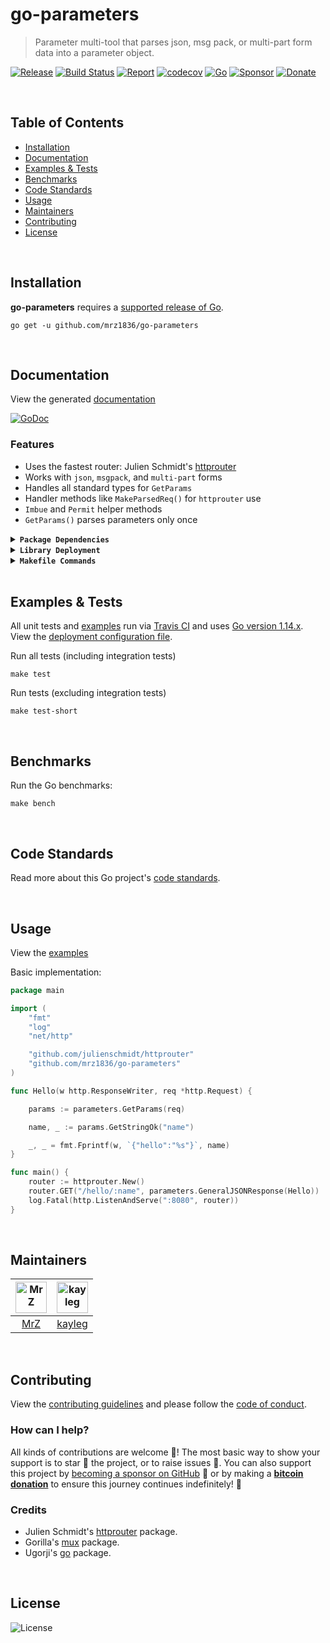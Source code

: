 # go-parameters
> Parameter multi-tool that parses json, msg pack, or multi-part form data into a parameter object.

[![Release](https://img.shields.io/github/release-pre/mrz1836/go-parameters.svg?logo=github&style=flat)](https://github.com/mrz1836/go-parameters/releases)
[![Build Status](https://travis-ci.com/mrz1836/go-parameters.svg?branch=master)](https://travis-ci.com/mrz1836/go-parameters)
[![Report](https://goreportcard.com/badge/github.com/mrz1836/go-parameters?style=flat&p=1)](https://goreportcard.com/report/github.com/mrz1836/go-parameters)
[![codecov](https://codecov.io/gh/mrz1836/go-parameters/branch/master/graph/badge.svg)](https://codecov.io/gh/mrz1836/go-parameters)
[![Go](https://img.shields.io/github/go-mod/go-version/mrz1836/go-parameters)](https://golang.org/)
[![Sponsor](https://img.shields.io/badge/sponsor-MrZ-181717.svg?logo=github&style=flat&v=3)](https://github.com/sponsors/mrz1836)
[![Donate](https://img.shields.io/badge/donate-bitcoin-ff9900.svg?logo=bitcoin&style=flat)](https://mrz1818.com/?tab=tips&af=go-parameters)

<br/>

## Table of Contents
- [Installation](#installation)
- [Documentation](#documentation)
- [Examples & Tests](#examples--tests)
- [Benchmarks](#benchmarks)
- [Code Standards](#code-standards)
- [Usage](#usage)
- [Maintainers](#maintainers)
- [Contributing](#contributing)
- [License](#license)

<br/>

## Installation

**go-parameters** requires a [supported release of Go](https://golang.org/doc/devel/release.html#policy).
```shell script
go get -u github.com/mrz1836/go-parameters
```

<br/>

## Documentation
View the generated [documentation](https://pkg.go.dev/github.com/mrz1836/go-parameters)
 
[![GoDoc](https://godoc.org/github.com/mrz1836/go-parameters?status.svg&style=flat)](https://pkg.go.dev/github.com/mrz1836/go-parameters)

### Features
- Uses the fastest router: Julien Schmidt's [httprouter](https://github.com/julienschmidt/httprouter)
- Works with `json`, `msgpack`, and `multi-part` forms
- Handles all standard types for `GetParams`
- Handler methods like `MakeParsedReq()` for `httprouter` use
- `Imbue` and `Permit` helper methods
- `GetParams()` parses parameters only once

<details>
<summary><strong><code>Package Dependencies</code></strong></summary>
<br/>

- Gorilla's [mux](https://github.com/gorilla/mux) package.
- Julien Schmidt's [httprouter](https://github.com/julienschmidt/httprouter) package.
- Ugorji's [go](https://github.com/ugorji/go) package.
</details>

<details>
<summary><strong><code>Library Deployment</code></strong></summary>
<br/>

[goreleaser](https://github.com/goreleaser/goreleaser) for easy binary or library deployment to Github and can be installed via: `brew install goreleaser`.

The [.goreleaser.yml](.goreleaser.yml) file is used to configure [goreleaser](https://github.com/goreleaser/goreleaser).

Use `make release-snap` to create a snapshot version of the release, and finally `make release` to ship to production.
</details>

<details>
<summary><strong><code>Makefile Commands</code></strong></summary>
<br/>

View all `makefile` commands
```shell script
make help
```

List of all current commands:
```text
all                    Runs multiple commands
clean                  Remove previous builds and any test cache data
clean-mods             Remove all the Go mod cache
coverage               Shows the test coverage
godocs                 Sync the latest tag with GoDocs
help                   Show this help message
install                Install the application
install-go             Install the application (Using Native Go)
lint                   Run the Go lint application
release                Full production release (creates release in Github)
release                Runs common.release then runs godocs
release-snap           Test the full release (build binaries)
release-test           Full production test release (everything except deploy)
replace-version        Replaces the version in HTML/JS (pre-deploy)
run-examples           Runs all the examples
tag                    Generate a new tag and push (tag version=0.0.0)
tag-remove             Remove a tag if found (tag-remove version=0.0.0)
tag-update             Update an existing tag to current commit (tag-update version=0.0.0)
test                   Runs vet, lint and ALL tests
test-short             Runs vet, lint and tests (excludes integration tests)
test-travis            Runs all tests via Travis (also exports coverage)
test-travis-short      Runs unit tests via Travis (also exports coverage)
uninstall              Uninstall the application (and remove files)
vet                    Run the Go vet application
```
</details>

<br/>

## Examples & Tests
All unit tests and [examples](examples/examples.go) run via [Travis CI](https://travis-ci.org/mrz1836/go-parameters) and uses [Go version 1.14.x](https://golang.org/doc/go1.14). View the [deployment configuration file](.travis.yml).

Run all tests (including integration tests)
```shell script
make test
```

Run tests (excluding integration tests)
```shell script
make test-short
```

<br/>

## Benchmarks
Run the Go benchmarks:
```shell script
make bench
```

<br/>

## Code Standards
Read more about this Go project's [code standards](CODE_STANDARDS.md).

<br/>

## Usage
View the [examples](examples/examples.go)

Basic implementation:
```go
package main

import (
    "fmt"
	"log"
	"net/http"

	"github.com/julienschmidt/httprouter"
	"github.com/mrz1836/go-parameters"
)

func Hello(w http.ResponseWriter, req *http.Request) {

	params := parameters.GetParams(req)

	name, _ := params.GetStringOk("name")

	_, _ = fmt.Fprintf(w, `{"hello":"%s"}`, name)
}

func main() {
    router := httprouter.New()
	router.GET("/hello/:name", parameters.GeneralJSONResponse(Hello))
	log.Fatal(http.ListenAndServe(":8080", router))
}
```

<br/>

## Maintainers
| [<img src="https://github.com/mrz1836.png" height="50" alt="MrZ" />](https://github.com/mrz1836) | [<img src="https://github.com/kayleg.png" height="50" alt="kayleg" />](https://github.com/kayleg) |
|:---:|:---:|
| [MrZ](https://github.com/mrz1836) | [kayleg](https://github.com/kayleg) |

<br/>

## Contributing
View the [contributing guidelines](CONTRIBUTING.md) and please follow the [code of conduct](CODE_OF_CONDUCT.md).

### How can I help?
All kinds of contributions are welcome :raised_hands:! 
The most basic way to show your support is to star :star2: the project, or to raise issues :speech_balloon:. 
You can also support this project by [becoming a sponsor on GitHub](https://github.com/sponsors/mrz1836) :clap: 
or by making a [**bitcoin donation**](https://mrz1818.com/?tab=tips&af=go-sanitize) to ensure this journey continues indefinitely! :rocket:

### Credits
- Julien Schmidt's [httprouter](https://github.com/julienschmidt/httprouter) package.
- Gorilla's [mux](https://github.com/gorilla/mux) package.
- Ugorji's [go](https://github.com/ugorji/go) package.

<br/>

## License

![License](https://img.shields.io/github/license/mrz1836/go-parameters.svg?style=flat&p=1)
